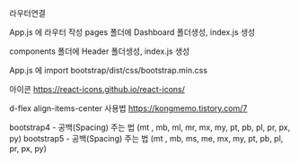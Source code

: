 라우터연결

App.js 에 라우터 작성
pages 폴더에 Dashboard 폴더생성, index.js 생성

components 폴더에 Header 폴더생성, index.js 생성

App.js 에 import bootstrap/dist/css/bootstrap.min.css

아이콘
https://react-icons.github.io/react-icons/

d-flex align-items-center 사용법
https://kongmemo.tistory.com/7

bootstrap4 - 공백(Spacing) 주는 법 (mt , mb, ml, mr, mx, my, pt, pb, pl, pr, px, py)
bootstrap5 - 공백(Spacing) 주는 법 (mt , mb, ms, me, mx, my, pt, pb, pl, pr, px, py)
